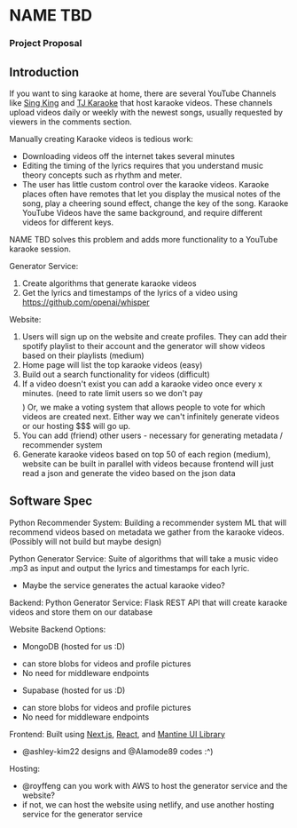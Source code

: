 # NAME TBD
### Project Proposal

## Introduction
If you want to sing karaoke at home, there are several YouTube Channels like [Sing King](https://www.youtube.com/c/singkingkaraoke/videos) and [TJ Karaoke](https://www.youtube.com/c/TJ%EB%85%B8%EB%9E%98%EB%B0%A9TJKaraoke) that host karaoke videos.
These channels upload videos daily or weekly with the newest songs, usually requested by viewers in the comments section. 

Manually creating Karaoke videos is tedious work:
- Downloading videos off the internet takes several minutes
- Editing the timing of the lyrics requires that you understand music theory concepts such as rhythm and meter.
- The user has little custom control over the karaoke videos. Karaoke places often have remotes that let you display the musical notes of the song, play a cheering sound effect, change the key of the song. Karaoke YouTube Videos have the same background, and require different videos for different keys.

NAME TBD solves this problem and adds more functionality to a YouTube karaoke session.

Generator Service:
1. Create algorithms that generate karaoke videos
2. Get the lyrics and timestamps of the lyrics of a video using https://github.com/openai/whisper

Website:
1. Users will sign up on the website and create profiles. They can add their spotify playlist to their account and the generator will show videos based on their playlists (medium)
2. Home page will list the top karaoke videos (easy)
3. Build out a search functionality for videos (difficult)
4. If a video doesn't exist you can add a karaoke video once every x minutes. (need to rate limit users so we don't pay $$$$) Or, we make a voting system that allows people to vote for which videos are created next. Either way we can't infinitely generate videos or our hosting $$$ will go up.
5. You can add (friend) other users - necessary for generating metadata / recommender system
6. Generate karaoke videos based on top 50 of each region (medium), website can be built in parallel with videos because frontend will just read a json and generate the video based on the json data


## Software Spec
Python Recommender System:
Building a recommender system ML that will recommend videos based on metadata we gather from the karaoke videos. (Possibly will not build but maybe design)

Python Generator Service:
Suite of algorithms that will take a music video .mp3 as input and output the lyrics and timestamps for each lyric.
- Maybe the service generates the actual karaoke video?

Backend:
Python Generator Service:
Flask REST API that will create karaoke videos and store them on our database

Website
Backend Options:
- MongoDB (hosted for us :D)
* can store blobs for videos and profile pictures
* No need for middleware endpoints
- Supabase (hosted for us :D)
* can store blobs for videos and profile pictures
* No need for middleware endpoints

Frontend:
Built using [Next.js](https://nextjs.org/), [React](https://reactjs.org/), and [Mantine UI Library](https://mantine.dev/)
- @ashley-kim22 designs and @Alamode89 codes :^)

Hosting:
- @royffeng can you work with AWS to host the generator service and the website?
- if not, we can host the website using netlify, and use another hosting service for the generator service
